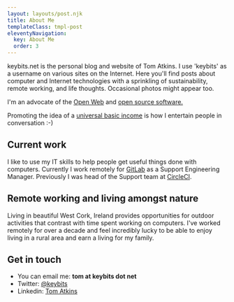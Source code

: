```yaml
---
layout: layouts/post.njk
title: About Me
templateClass: tmpl-post
eleventyNavigation:
  key: About Me
  order: 3
---
```


keybits.net is the personal blog and website of Tom Atkins. I use 'keybits' as a username on various sites on the Internet. Here you'll find posts about computer and Internet technologies with a sprinkling of sustainability, remote working, and life thoughts. Occasional photos might appear too.

I'm an advocate of the <a href="http://en.wikipedia.org/wiki/Open_Web">Open Web</a> and <a href="http://en.wikipedia.org/wiki/Open_source_software">open source software.</a>

Promoting the idea of a [universal basic income](https://en.wikipedia.org/wiki/Basic_income) is how I entertain people in conversation :-)

## Current work

I like to use my IT skills to help people get useful things done with computers.  Currently I work remotely for [GitLab](https://about.gitlab.com) as a Support Engineering Manager. Previously I was head of the Support team at [CircleCI](https://circleci.com).

## Remote working and living amongst nature

Living in beautiful West Cork, Ireland provides opportunities for outdoor activities that contrast with time spent working on computers. I've worked remotely for over a decade and feel incredibly lucky to be able to enjoy living in a rural area and earn a living for my family.

## Get in touch

- You can email me: <b>tom at keybits dot net</b>
- Twitter: [@keybits](https://twitter.com/keybits)
- Linkedin: [Tom Atkins](https://www.linkedin.com/in/tom-atkins-a58a056/)
